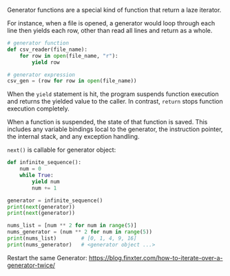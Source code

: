 
Generator functions are a special kind of function that return a laze iterator.

For instance, when a file is opened, a generator would loop through each line
then yields each row, other than read all lines and return as a whole.
```py
# generator function
def csv_reader(file_name):
    for row in open(file_name, "r"):
        yield row

# generator expression
csv_gen = (row for row in open(file_name))
```

When the `yield` statement is hit, the program suspends function execution and returns the yielded value to the caller.
In contrast, `return` stops function execution completely.

When a function is suspended, the state of that function is saved.
This includes any variable bindings local to the generator, the instruction pointer,
the internal stack, and any exception handling.

`next()` is callable for generator object:
```py
def infinite_sequence():
    num = 0
    while True:
        yield num
        num += 1

generator = infinite_sequence()
print(next(generator))
print(next(generator))

nums_list = [num ** 2 for num in range(5)]
nums_generator = (num ** 2 for num in range(5))
print(nums_list)        # [0, 1, 4, 9, 16]
print(nums_generator)   # <generator object ...>
```


Restart the same Generator: https://blog.finxter.com/how-to-iterate-over-a-generator-twice/
